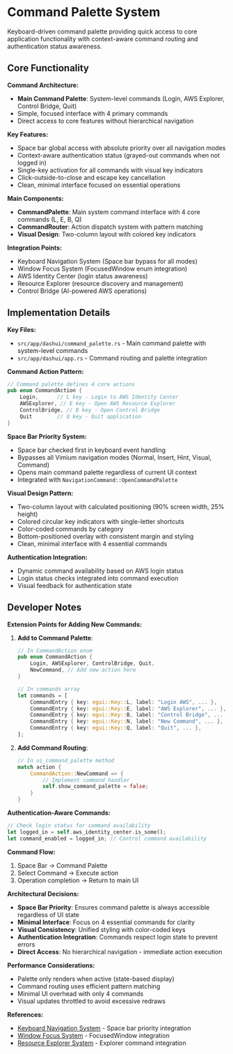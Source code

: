 # Command Palette System

Keyboard-driven command palette providing quick access to core application functionality with context-aware command routing and authentication status awareness.

## Core Functionality

**Command Architecture:**
- **Main Command Palette**: System-level commands (Login, AWS Explorer, Control Bridge, Quit)
- Simple, focused interface with 4 primary commands
- Direct access to core features without hierarchical navigation

**Key Features:**
- Space bar global access with absolute priority over all navigation modes
- Context-aware authentication status (grayed-out commands when not logged in)
- Single-key activation for all commands with visual key indicators
- Click-outside-to-close and escape key cancellation
- Clean, minimal interface focused on essential operations

**Main Components:**
- **CommandPalette**: Main system command interface with 4 core commands (L, E, B, Q)
- **CommandRouter**: Action dispatch system with pattern matching
- **Visual Design**: Two-column layout with colored key indicators

**Integration Points:**
- Keyboard Navigation System (Space bar bypass for all modes)
- Window Focus System (FocusedWindow enum integration)
- AWS Identity Center (login status awareness)
- Resource Explorer (resource discovery and management)
- Control Bridge (AI-powered AWS operations)

## Implementation Details

**Key Files:**
- `src/app/dashui/command_palette.rs` - Main command palette with system-level commands
- `src/app/dashui/app.rs` - Command routing and palette integration

**Command Action Pattern:**
```rust
// Command palette defines 4 core actions
pub enum CommandAction {
    Login,      // L key - Login to AWS Identity Center
    AWSExplorer, // E key - Open AWS Resource Explorer
    ControlBridge, // B key - Open Control Bridge
    Quit        // Q key - Quit application
}
```

**Space Bar Priority System:**
- Space bar checked first in keyboard event handling
- Bypasses all Vimium navigation modes (Normal, Insert, Hint, Visual, Command)
- Opens main command palette regardless of current UI context
- Integrated with `NavigationCommand::OpenCommandPalette`

**Visual Design Pattern:**
- Two-column layout with calculated positioning (90% screen width, 25% height)
- Colored circular key indicators with single-letter shortcuts
- Color-coded commands by category
- Bottom-positioned overlay with consistent margin and styling
- Clean, minimal interface with 4 essential commands

**Authentication Integration:**
- Dynamic command availability based on AWS login status
- Login status checks integrated into command execution
- Visual feedback for authentication state

## Developer Notes

**Extension Points for Adding New Commands:**

1. **Add to Command Palette**:
   ```rust
   // In CommandAction enum
   pub enum CommandAction {
       Login, AWSExplorer, ControlBridge, Quit,
       NewCommand, // Add new action here
   }

   // In commands array
   let commands = [
       CommandEntry { key: egui::Key::L, label: "Login AWS", ... },
       CommandEntry { key: egui::Key::E, label: "AWS Explorer", ... },
       CommandEntry { key: egui::Key::B, label: "Control Bridge", ... },
       CommandEntry { key: egui::Key::N, label: "New Command", ... },
       CommandEntry { key: egui::Key::Q, label: "Quit", ... },
   ];
   ```

2. **Add Command Routing**:
   ```rust
   // In ui_command_palette method
   match action {
       CommandAction::NewCommand => {
           // Implement command handler
           self.show_command_palette = false;
       }
   }
   ```

**Authentication-Aware Commands:**
```rust
// Check login status for command availability
let logged_in = self.aws_identity_center.is_some();
let command_enabled = logged_in; // Control command availability
```

**Command Flow:**
1. Space Bar → Command Palette
2. Select Command → Execute action
3. Operation completion → Return to main UI

**Architectural Decisions:**
- **Space Bar Priority**: Ensures command palette is always accessible regardless of UI state
- **Minimal Interface**: Focus on 4 essential commands for clarity
- **Visual Consistency**: Unified styling with color-coded keys
- **Authentication Integration**: Commands respect login state to prevent errors
- **Direct Access**: No hierarchical navigation - immediate action execution

**Performance Considerations:**
- Palette only renders when active (state-based display)
- Command routing uses efficient pattern matching
- Minimal UI overhead with only 4 commands
- Visual updates throttled to avoid excessive redraws

**References:**
- [Keyboard Navigation System](keyboard-navigation-system.md) - Space bar priority integration
- [Window Focus System](window-focus-system.md) - FocusedWindow integration
- [Resource Explorer System](resource-explorer-system.md) - Explorer command integration